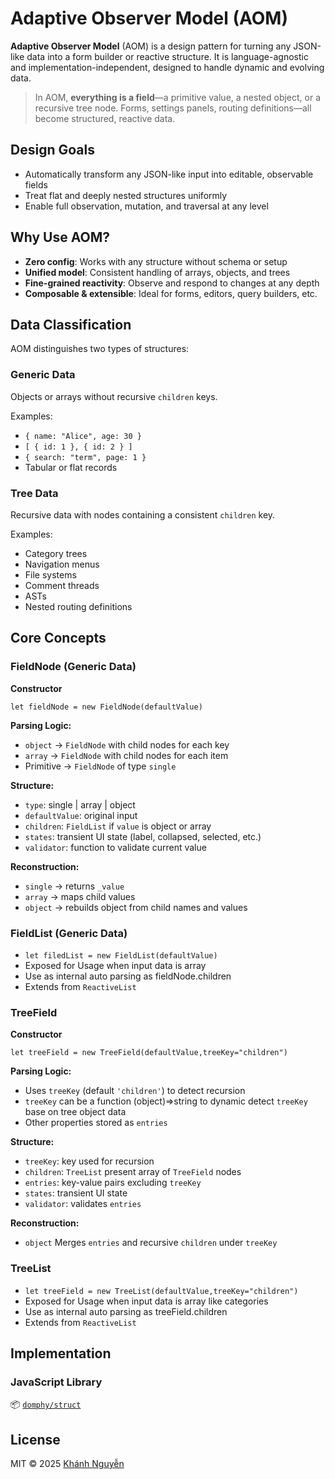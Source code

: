 # Adaptive Observer Model (AOM)

**Adaptive Observer Model** (AOM) is a design pattern for turning any JSON-like data into a form builder or reactive structure. It is language-agnostic and implementation-independent, designed to handle dynamic and evolving data.

> In AOM, **everything is a field**—a primitive value, a nested object, or a recursive tree node. Forms, settings panels, routing definitions—all become structured, reactive data.

## Design Goals

* Automatically transform any JSON-like input into editable, observable fields
* Treat flat and deeply nested structures uniformly
* Enable full observation, mutation, and traversal at any level

## Why Use AOM?

* **Zero config**: Works with any structure without schema or setup
* **Unified model**: Consistent handling of arrays, objects, and trees
* **Fine-grained reactivity**: Observe and respond to changes at any depth
* **Composable & extensible**: Ideal for forms, editors, query builders, etc.

## Data Classification

AOM distinguishes two types of structures:

### Generic Data

Objects or arrays without recursive `children` keys.

Examples:

* `{ name: "Alice", age: 30 }`
* `[ { id: 1 }, { id: 2 } ]`
* `{ search: "term", page: 1 }`
* Tabular or flat records

### Tree Data

Recursive data with nodes containing a consistent `children` key.

Examples:

* Category trees
* Navigation menus
* File systems
* Comment threads
* ASTs
* Nested routing definitions

## Core Concepts

### FieldNode (Generic Data)
**Constructor**

  `let fieldNode = new FieldNode(defaultValue)`

**Parsing Logic:**

* `object` → `FieldNode` with child nodes for each key
* `array` → `FieldNode` with child nodes for each item
* Primitive → `FieldNode` of type `single`

**Structure:**

* `type`: single | array | object
* `defaultValue`: original input
* `children`: `FieldList` if `value` is object or array
* `states`: transient UI state (label, collapsed, selected, etc.)
* `validator`: function to validate current value

**Reconstruction:**

* `single` → returns `_value`
* `array` → maps child values
* `object` → rebuilds object from child names and values

### FieldList (Generic Data)
* `let filedList = new FieldList(defaultValue)`
* Exposed for Usage when input data is array
* Use as internal auto parsing as fieldNode.children
* Extends from `ReactiveList`


### TreeField
**Constructor**

  `let treeField = new TreeField(defaultValue,treeKey="children")`

**Parsing Logic:**

* Uses `treeKey` (default `'children'`) to detect recursion
* `treeKey` can be a function (object)=>string to dynamic detect `treeKey` base on tree object data
* Other properties stored as `entries`

**Structure:**

* `treeKey`: key used for recursion
* `children`: `TreeList` present array of `TreeField` nodes
* `entries`: key-value pairs excluding `treeKey`
* `states`: transient UI state
* `validator`: validates `entries`

**Reconstruction:**

* `object` Merges `entries` and recursive `children` under `treeKey`

### TreeList
* `let treeField = new TreeList(defaultValue,treeKey="children")`
* Exposed for Usage when input data is array like categories
* Use as internal auto parsing as treeField.children
* Extends from `ReactiveList`

## Implementation

### JavaScript Library

📦 [`domphy/struct`](https://docs.domphy.com/struct)

## License

MIT © 2025 [Khánh Nguyễn](https://github.com/huukhanhnguyen)
